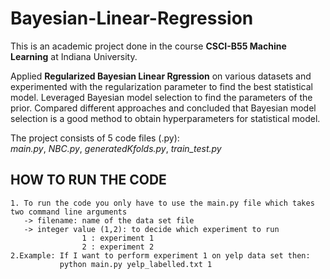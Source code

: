 # Bayesian-Linear-Regression

This is an academic project done in the course **CSCI-B55 Machine Learning** at Indiana University.

Applied **Regularized Bayesian Linear Rgression** on various datasets and experimented with the regularization parameter to find the best
statistical model. Leveraged Bayesian model selection to find the parameters of the prior. Compared different approaches and concluded
that Bayesian model selection is a good method to obtain hyperparameters for statistical model.

The project consists of 5 code files (.py):\
_main.py_, _NBC.py_, _generatedKfolds.py_, _train_test.py_

## HOW TO RUN THE CODE
    1. To run the code you only have to use the main.py file which takes two command line arguments
       -> filename: name of the data set file
       -> integer value (1,2): to decide which experiment to run
	                1 : experiment 1
	                2 : experiment 2
    2.Example: If I want to perform experiment 1 on yelp data set then:
               python main.py yelp_labelled.txt 1
